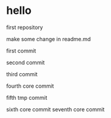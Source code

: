 # hello
first repository

make some change in readme.md

first commit

second commit

third commit

fourth core commit

fifth tmp commit

sixth core commit
seventh core commit
